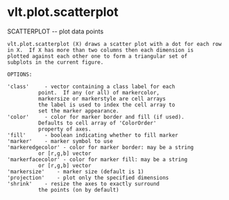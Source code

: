 # vlt.plot.scatterplot

  SCATTERPLOT -- plot data points
 
 	vlt.plot.scatterplot (X) draws a scatter plot with a dot for each row
 	in X.  If X has more than two columns then each dimension is
 	plotted against each other one to form a triangular set of
 	subplots in the current figure.
 
 	OPTIONS:
 
 	'class'		- vector containing a class label for each
 			  point.  If any (or all) of markercolor,
 			  markersize or markerstyle are cell arrays
 			  the label is used to index the cell array to
 			  set the marker appearance.
 	'color'		- color for marker border and fill (if used).
 			  Defaults to cell array of 'ColorOrder'
 			  property of axes. 
 	'fill'		- boolean indicating whether to fill marker
 	'marker'	- marker symbol to use
 	'markeredgecolor' - color for marker border: may be a string
 			  or [r,g,b] vector 
 	'markerfacecolor' - color for marker fill: may be a string
 			  or [r,g,b] vector
 	'markersize'	- marker size (default is 1)
 	'projection'	- plot only the specified dimensions
 	'shrink'	- resize the axes to exactly surround
 			  the points (on by default)
